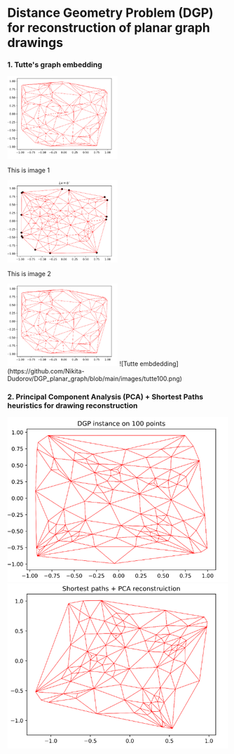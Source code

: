 # Distance Geometry Problem (DGP) for reconstruction of planar graph drawings   

### 1. Tutte's graph embedding
<div class="image123">
    <div class="imgContainer">
        <img src="https://github.com/Nikita-Dudorov/DGP_planar_graph/blob/main/images/trian100.png" style="height:50%;width:50%;">
        <p>This is image 1</p>
    </div>
    <div class="imgContainer">
        <img class="middle-img" src="https://github.com/Nikita-Dudorov/DGP_planar_graph/blob/main/images/tutte100.png" style="height:50%;width:50%;">
        <p>This is image 2</p>
    </div>
</div>

<img src="https://github.com/Nikita-Dudorov/DGP_planar_graph/blob/main/images/trian100.png" style="height:50%;width:50%;" >
![Tutte embdedding](https://github.com/Nikita-Dudorov/DGP_planar_graph/blob/main/images/tutte100.png)

### 2. Principal Component Analysis (PCA) + Shortest Paths heuristics for drawing reconstruction
![](https://github.com/Nikita-Dudorov/DGP_planar_graph/blob/main/images/Instance100.png)
![](https://github.com/Nikita-Dudorov/DGP_planar_graph/blob/main/images/FW_PCA100.png)
